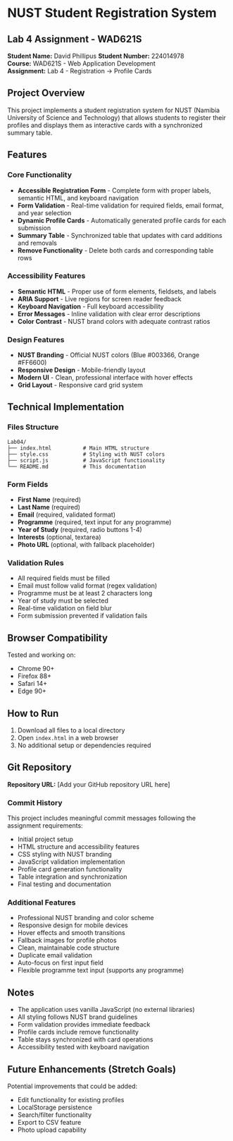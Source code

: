 # NUST Student Registration System

## Lab 4 Assignment - WAD621S

**Student Name:** David Phillipus 
**Student Number:** 224014978  
**Course:** WAD621S - Web Application Development  
**Assignment:** Lab 4 - Registration → Profile Cards

## Project Overview

This project implements a student registration system for NUST (Namibia University of Science and Technology) that allows students to register their profiles and displays them as interactive cards with a synchronized summary table.

## Features

### Core Functionality
- **Accessible Registration Form** - Complete form with proper labels, semantic HTML, and keyboard navigation
- **Form Validation** - Real-time validation for required fields, email format, and year selection
- **Dynamic Profile Cards** - Automatically generated profile cards for each submission
- **Summary Table** - Synchronized table that updates with card additions and removals
-  **Remove Functionality** - Delete both cards and corresponding table rows

### Accessibility Features
- **Semantic HTML** - Proper use of form elements, fieldsets, and labels
- **ARIA Support** - Live regions for screen reader feedback
- **Keyboard Navigation** - Full keyboard accessibility
- **Error Messages** - Inline validation with clear error descriptions
- **Color Contrast** - NUST brand colors with adequate contrast ratios

### Design Features
-  **NUST Branding** - Official NUST colors (Blue #003366, Orange #FF6600)
-  **Responsive Design** - Mobile-friendly layout
-  **Modern UI** - Clean, professional interface with hover effects
-  **Grid Layout** - Responsive card grid system

## Technical Implementation

### Files Structure
```
Lab04/
├── index.html          # Main HTML structure
├── style.css           # Styling with NUST colors
├── script.js           # JavaScript functionality
└── README.md           # This documentation
```

### Form Fields
- **First Name** (required)
- **Last Name** (required)
- **Email** (required, validated format)
- **Programme** (required, text input for any programme)
- **Year of Study** (required, radio buttons 1-4)
- **Interests** (optional, textarea)
- **Photo URL** (optional, with fallback placeholder)

### Validation Rules
- All required fields must be filled
- Email must follow valid format (regex validation)
- Programme must be at least 2 characters long
- Year of study must be selected
- Real-time validation on field blur
- Form submission prevented if validation fails

## Browser Compatibility

Tested and working on:
- Chrome 90+
- Firefox 88+
- Safari 14+
- Edge 90+

## How to Run

1. Download all files to a local directory
2. Open `index.html` in a web browser
3. No additional setup or dependencies required

## Git Repository

**Repository URL:** [Add your GitHub repository URL here]

### Commit History
This project includes meaningful commit messages following the assignment requirements:
- Initial project setup
- HTML structure and accessibility features
- CSS styling with NUST branding
- JavaScript validation implementation
- Profile card generation functionality
- Table integration and synchronization
- Final testing and documentation


### Additional Features
- Professional NUST branding and color scheme
- Responsive design for mobile devices
- Hover effects and smooth transitions
- Fallback images for profile photos
- Clean, maintainable code structure
- Duplicate email validation
- Auto-focus on first input field
- Flexible programme text input (supports any programme)

## Notes

- The application uses vanilla JavaScript (no external libraries)
- All styling follows NUST brand guidelines
- Form validation provides immediate feedback
- Profile cards include remove functionality
- Table stays synchronized with card operations
- Accessibility tested with keyboard navigation

## Future Enhancements (Stretch Goals)

Potential improvements that could be added:
- Edit functionality for existing profiles
- LocalStorage persistence
- Search/filter functionality
- Export to CSV feature
- Photo upload capability
